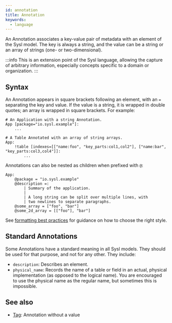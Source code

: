 ```yaml
---
id: annotation
title: Annotation
keywords:
  - language
---
```


An Annotation associates a key-value pair of metadata with an element of the Sysl model. The key is always a string, and the value can be a string or an array of strings (one- or two-dimensional).

:::info
This is an extension point of the Sysl language, allowing the capture of arbitrary information, especially concepts specific to a domain or organization.
:::

## Syntax

An Annotation appears in square brackets following an element, with an `=` separating the key and value. If the value is a string, it is wrapped in double quotes; an array is wrapped in square brackets. For example:

```sysl
# An Application with a string Annotation.
App [package="io.sysl.example"]:
    ...

# A Table Annotated with an array of string arrays.
App:
    !table [indexes=[["name:foo", "key_parts:col1,col2"], ["name:bar", "key_parts:col3,col4"]]:
        ...
```

Annotations can also be nested as children when prefixed with `@`:

```sysl
App:
    @package = "io.sysl.example"
    @description =:
        | Summary of the application.
        |
        | A long string can be split over multiple lines, with
        | two newlines to separate paragraphs.
    @some_array = ["foo", "bar"]
    @some_2d_array = [["foo"], "bar"]
```

See [formatting best practices](../best-practices/formatting.md) for guidance on how to choose the right style.

## Standard Annotations

Some Annotations have a standard meaning in all Sysl models. They should be used for that purpose, and not for any other. They include:

- `description`: Describes an element.
- `physical_name`: Records the name of a table or field in an actual, physical implementation (as opposed to the logical name). You are encouraged to use the physical name as the regular name, but sometimes this is impossible.

## See also

- [Tag](./tag.md): Annotation without a value
